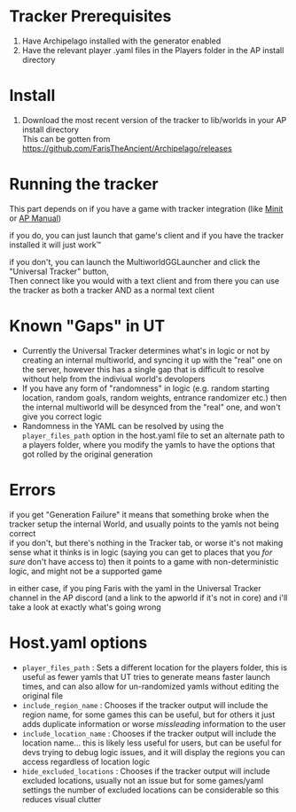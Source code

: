 # Tracker Prerequisites

1) Have Archipelago installed with the generator enabled
2) Have the relevant player .yaml files in the Players folder in the AP install directory

# Install

1) Download the most recent version of the tracker to lib/worlds in your AP install directory  
     This can be gotten from https://github.com/FarisTheAncient/Archipelago/releases

# Running the tracker

This part depends on if you have a game with tracker integration (like [Minit](https://github.com/qwint/APMinit/releases) or [AP Manual](https://github.com/ManualForArchipelago/Manual/releases))

if you do, you can just launch that game's client and if you have the tracker installed it will just work™

if you don't, you can launch the MultiworldGGLauncher and click the "Universal Tracker" button,  
Then connect like you would with a text client and from there you can use the tracker as both a tracker AND as a normal text client

# Known "Gaps" in UT

* Currently the Universal Tracker determines what's in logic or not by creating an internal multiworld, and syncing it up with the "real" one on the server, however this has a single gap that is difficult to resolve without help from the indiviual world's devolopers  
* If you have any form of "randomness" in logic (e.g. random starting location, random goals, random weights, entrance randomizer etc.) then the internal multiworld will be desynced from the "real" one, and won't give you correct logic  
* Randomness in the YAML can be resolved by using the `player_files_path` option in the host.yaml file to set an alternate path to a players folder, where you modify the yamls to have the options that got rolled by the original generation  

# Errors

if you get "Generation Failure" it means that something broke when the tracker setup the internal World, and usually points to the yamls not being correct  
if you don't, but there's nothing in the Tracker tab, or worse it's not making sense what it thinks is in logic (saying you can get to places that you *for sure* don't have access to) then it points to a game with non-deterministic logic, and might not be a supported game

in either case, if you ping Faris with the yaml in the Universal Tracker channel in the AP discord (and a link to the apworld if it's not in core) and i'll take a look at exactly what's going wrong

# Host.yaml options

* `player_files_path` : Sets a different location for the players folder, this is useful as fewer yamls that UT tries to generate means faster launch times, and can also allow for un-randomized yamls without editing the original file
* `include_region_name` : Chooses if the tracker output will include the region name, for some games this can be useful, but for others it just adds duplicate information or worse *missleading* information to the user
* `include_location_name` : Chooses if the tracker output will include the location name... this is likely less useful for users, but can be useful for devs trying to debug logic issues, and it will display the regions you can access regardless of location logic
* `hide_excluded_locations` : Chooses if the tracker output will include excluded locations, usually not an issue but for some games/yaml settings the number of excluded locations can be considerable so this reduces visual clutter
